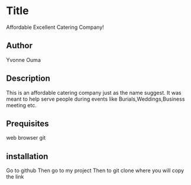 # Title
Affordable Excellent Catering Company!
## Author
Yvonne Ouma
## Description
This is an affordable catering company just as the name suggest. It was meant to help serve people during events like Burials,Weddings,Business meeting etc.
## Prequisites
web browser
git
## installation
Go to github
Then go to my project
Then to git clone where you will copy the link 
